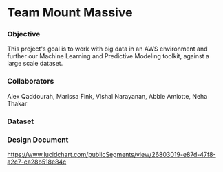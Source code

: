 # Team Mount Massive

### Objective
This project's goal is to work with big data in an AWS environment and further our Machine Learning and Predictive Modeling
toolkit, against a large scale dataset. 

### Collaborators
Alex Qaddourah, Marissa Fink, Vishal Narayanan, Abbie Amiotte, Neha Thakar

### Dataset

### Design Document
https://www.lucidchart.com/publicSegments/view/26803019-e87d-47f8-a2c7-ca28b518e84c


<!--- ### More Sections -->

<!--- ### More Sections -->

<!--- ### More Sections -->
